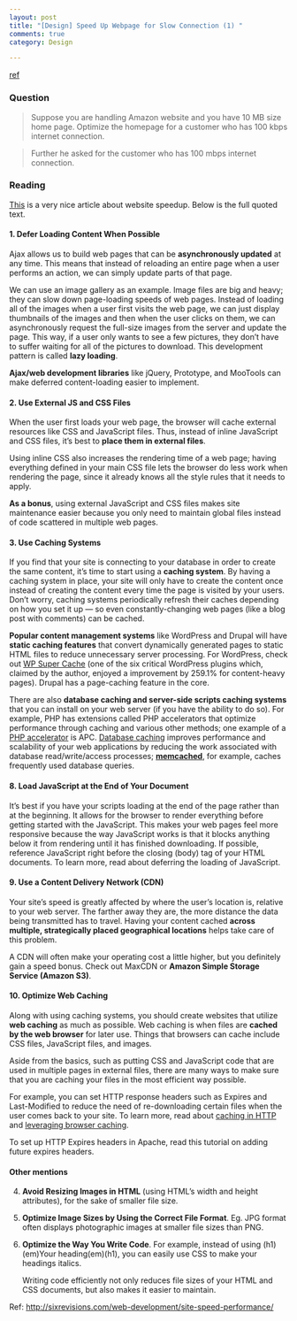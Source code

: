```yaml
---
layout: post
title: "[Design] Speed Up Webpage for Slow Connection (1) "
comments: true
category: Design

---
```


[ref](www.geeksforgeeks.org/amazon-interview-set-72-campus-sde-1)

### Question

> Suppose you are handling Amazon website and you have 10 MB size home page. Optimize the homepage for a customer who has 100 kbps internet connection.

> Further he asked for the customer who has 100 mbps internet connection.

### Reading

[This](http://sixrevisions.com/web-development/site-speed-performance/) is a very nice article about website speedup. Below is the full quoted text. 

#### 1. Defer Loading Content When Possible

Ajax allows us to build web pages that can be __asynchronously updated__ at any time. This means that instead of reloading an entire page when a user performs an action, we can simply update parts of that page.

We can use an image gallery as an example. Image files are big and heavy; they can slow down page-loading speeds of web pages. Instead of loading all of the images when a user first visits the web page, we can just display thumbnails of the images and then when the user clicks on them, we can asynchronously request the full-size images from the server and update the page. This way, if a user only wants to see a few pictures, they don’t have to suffer waiting for all of the pictures to download. This development pattern is called __lazy loading__.

__Ajax/web development libraries__ like jQuery, Prototype, and MooTools can make deferred content-loading easier to implement.

#### 2. Use External JS and CSS Files

When the user first loads your web page, the browser will cache external resources like CSS and JavaScript files. Thus, instead of inline JavaScript and CSS files, it’s best to __place them in external files__.

Using inline CSS also increases the rendering time of a web page; having everything defined in your main CSS file lets the browser do less work when rendering the page, since it already knows all the style rules that it needs to apply.

__As a bonus__, using external JavaScript and CSS files makes site maintenance easier because you only need to maintain global files instead of code scattered in multiple web pages.

#### 3. Use Caching Systems

If you find that your site is connecting to your database in order to create the same content, it’s time to start using a __caching system__. By having a caching system in place, your site will only have to create the content once instead of creating the content every time the page is visited by your users. Don’t worry, caching systems periodically refresh their caches depending on how you set it up — so even constantly-changing web pages (like a blog post with comments) can be cached.

__Popular content management systems__ like WordPress and Drupal will have __static caching features__ that convert dynamically generated pages to static HTML files to reduce unnecessary server processing. For WordPress, check out [WP Super Cache](https://wordpress.org/plugins/wp-super-cache/) (one of the six critical WordPress plugins which, claimed by the author, enjoyed a improvement by 259.1% for content-heavy pages). Drupal has a page-caching feature in the core.

There are also __database caching and server-side scripts caching systems__ that you can install on your web server (if you have the ability to do so). For example, PHP has extensions called PHP accelerators that optimize performance through caching and various other methods; one example of a [PHP accelerator](http://en.wikipedia.org/wiki/PHP_accelerator) is APC. [Database caching](http://en.wikipedia.org/wiki/Database_caching) improves performance and scalability of your web applications by reducing the work associated with database read/write/access processes; __[memcached](http://www.memcached.org/)__, for example, caches frequently used database queries. 

#### 8. Load JavaScript at the End of Your Document

It’s best if you have your scripts loading at the end of the page rather than at the beginning. It allows for the browser to render everything before getting started with the JavaScript. This makes your web pages feel more responsive because the way JavaScript works is that it blocks anything below it from rendering until it has finished downloading. If possible, reference JavaScript right before the closing (body) tag of your HTML documents. To learn more, read about deferring the loading of JavaScript.

#### 9. Use a Content Delivery Network (CDN)

Your site’s speed is greatly affected by where the user’s location is, relative to your web server. The farther away they are, the more distance the data being transmitted has to travel. Having your content cached __across multiple, strategically placed geographical locations__ helps take care of this problem. 

A CDN will often make your operating cost a little higher, but you definitely gain a speed bonus. Check out MaxCDN or __Amazon Simple Storage Service (Amazon S3)__.

#### 10. Optimize Web Caching

Along with using caching systems, you should create websites that utilize __web caching__ as much as possible. Web caching is when files are __cached by the web browser__ for later use. Things that browsers can cache include CSS files, JavaScript files, and images.

Aside from the basics, such as putting CSS and JavaScript code that are used in multiple pages in external files, there are many ways to make sure that you are caching your files in the most efficient way possible.

For example, you can set HTTP response headers such as Expires and Last-Modified to reduce the need of re-downloading certain files when the user comes back to your site. To learn more, read about [caching in HTTP](http://www.w3.org/Protocols/rfc2616/rfc2616-sec13.html) and [leveraging browser caching](https://developers.google.com/speed/docs/insights/LeverageBrowserCaching?csw=1#LeverageBrowserCaching).

To set up HTTP Expires headers in Apache, read this tutorial on adding future expires headers.

#### Other mentions

4. __Avoid Resizing Images in HTML__ (using HTML’s width and height attributes), for the sake of smaller file size. 

6. __Optimize Image Sizes by Using the Correct File Format__. Eg. JPG format often displays photographic images at smaller file sizes than PNG. 

7. __Optimize the Way You Write Code__. For example, instead of using (h1)(em)Your heading(em)(h1), you can easily use CSS to make your headings italics. 

    Writing code efficiently not only reduces file sizes of your HTML and CSS documents, but also makes it easier to maintain.

Ref: http://sixrevisions.com/web-development/site-speed-performance/
